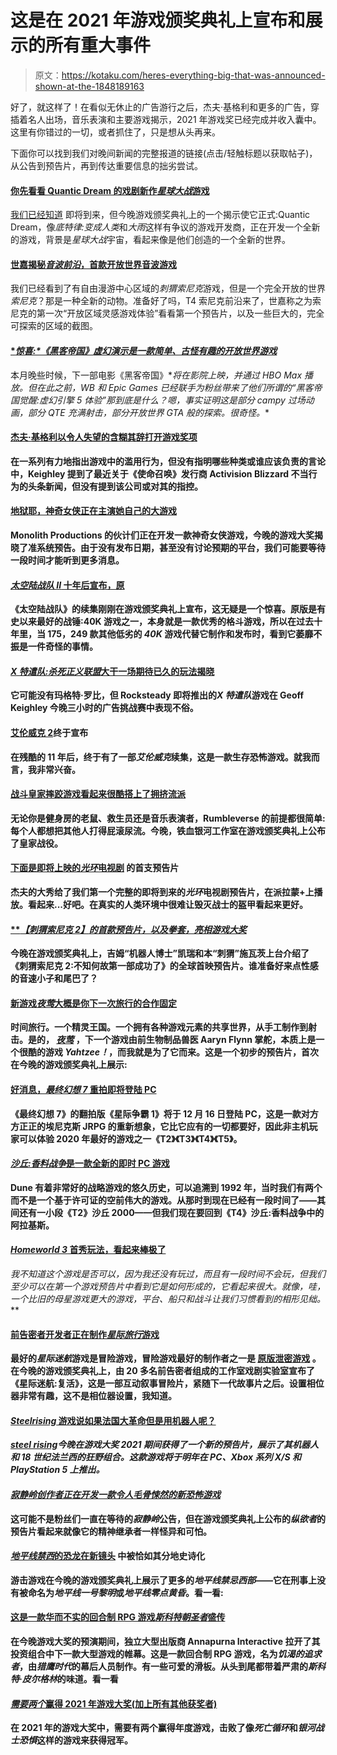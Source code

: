 # 这是在 2021 年游戏颁奖典礼上宣布和展示的所有重大事件

> 原文：<https://kotaku.com/heres-everything-big-that-was-announced-shown-at-the-1848189163>

好了，就这样了！在看似无休止的广告游行之后，杰夫·基格利和更多的广告，穿插着名人出场，音乐表演和主要游戏揭示，2021 年游戏奖已经完成并收入囊中。这里有你错过的一切，或者抓住了，只是想从头再来。



下面你可以找到我们对晚间新闻的完整报道的链接(点击/轻触标题以获取帖子)，从公告到预告片，再到传达重要信息的拙劣尝试。



#### [**你先看看 Quantic Dream 的戏剧新作*星球大战*游戏**](https://kotaku.com/your-first-look-at-quantic-dreams-dramatic-new-star-war-1848176894)

[我们已经知道](https://kotaku.com/what-we-ve-heard-about-a-quantic-dream-star-wars-game-1847708431) 即将到来，但今晚游戏颁奖典礼上的一个揭示使它正式:Quantic Dream，像*底特律:变成人类*和*大雨*这样有争议的游戏开发商，正在开发一个全新的游戏，背景是*星球大战*宇宙，看起来像是他们创造的一个全新的世界。





#### [**世嘉揭秘*音波前沿*，首款开放世界音波游戏**](https://kotaku.com/sega-reveals-sonic-frontiers-the-first-open-world-soni-1848188627)

我们已经看到了有自由漫游中心区域的*刺猬索尼克*游戏，但是一个完全开放的世界*索尼克*？那是一种全新的动物。准备好了吗，T4 索尼克前沿来了，世嘉称之为索尼克的第一次“开放区域灵感游戏体验”看看第一个预告片，以及一些巨大的，完全可探索的区域的截图。





#### [**惊喜:*《黑客帝国》*虚幻演示是一款简单、古怪有趣的开放世界游戏**](https://kotaku.com/surprise-the-matrix-unreal-demo-is-a-simple-weirdly-f-1848189794)

本月晚些时候，下一部电影《黑客帝国》*[](https://kotaku.com/i-m-sorry-to-say-laurence-fishburne-died-in-the-2005-ma-1844803953)*将在影院上映，并通过 HBO Max 播放。但在此之前，WB 和 Epic Games 已经联手为粉丝带来了他们所谓的“*黑客帝国觉醒:虚幻引擎 5 体验*”那到底是什么？嗯，事实证明这是部分 campy 过场动画，部分 QTE 充满射击，部分开放世界 *GTA* 般的探索。很奇怪。**





#### **[**杰夫·基格利以令人失望的含糊其辞打开游戏奖项**](https://kotaku.com/geoff-keighley-opens-game-awards-with-disappointing-vag-1848190235)**

**在一系列有力地指出游戏中的滥用行为，但没有指明哪些种类或谁应该负责的言论中，Keighley 提到了最近关于《使命召唤》发行商 Activision Blizzard 不当行为的头条新闻，但没有提到该公司或对其的指控。**





#### **[**地狱耶，神奇女侠正在主演她自己的大游戏**](https://kotaku.com/hell-yeah-wonder-woman-is-starring-in-her-own-big-game-1848190272)**

**Monolith Productions 的伙计们正在开发一款神奇女侠游戏，今晚的游戏大奖揭晓了准系统预告。由于没有发布日期，甚至没有讨论预期的平台，我们可能要等待一段时间才能听到更多消息。**





#### **[***太空陆战队 II* 十年后宣布，原**](https://kotaku.com/space-marine-ii-announced-ten-years-after-the-original-1848190699)**

**《太空陆战队》的续集刚刚在游戏颁奖典礼上宣布，这无疑是一个惊喜。原版是有史以来最好的战锤:40K 游戏之一，本身就是一款优秀的格斗游戏，所以在过去十年里，当 175，249 款其他低劣的 *40K* 游戏代替它制作和发布时，看到它萎靡不振是一件奇怪的事情。**





#### **[***X 特遣队:杀死正义联盟*大干一场期待已久的玩法揭晓**](https://kotaku.com/suicide-squad-kill-the-justice-league-gets-long-awaite-1848188806)**

**它可能没有玛格特·罗比，但 Rocksteady 即将推出的*X 特遣队*游戏在 Geoff Keighley 今晚三小时的广告挑战赛中表现不俗。**





#### **[艾伦威克 2](https://kotaku.com/a-decade-later-alan-wake-ii-finally-announced-1848190313)终于宣布**

**在残酷的 11 年后，终于有了一部*艾伦威克*续集，这是一款生存恐怖游戏。就我而言，我非常兴奋。**





#### **[**战斗皇家摔跤游戏看起来很酷搭上了拥挤流派**](https://kotaku.com/battle-royale-wrestling-game-looks-like-a-cool-take-on-1848190991)**

**无论你是健身房的老鼠、救生员还是音乐表演者，Rumbleverse 的前提都很简单:每个人都想把其他人打得屁滚尿流。今晚，铁血银河工作室在游戏颁奖典礼上公布了皇家战役。**





#### **[**下面是即将上映的*光环*电视剧**](https://kotaku.com/heres-the-first-trailer-for-the-upcoming-halo-tv-series-1848190927) 的首支预告片**

**杰夫的大秀给了我们第一个完整的即将到来的*光环*电视剧预告片，在派拉蒙+上播放。看起来...好吧。在真实的人类环境中很难让毁灭战士的盔甲看起来更好。**





#### **[***【刺猬索尼克 2】*的首款预告片，以及拳套，亮相游戏大奖**](https://kotaku.com/sonic-the-hedgehog-2s-first-trailer-and-knuckles-debu-1848179854)**

**今晚在游戏颁奖典礼上，吉姆“机器人博士”凯瑞和本“刺猬”施瓦茨上台介绍了《刺猬索尼克 2:不知何故第一部成功了》的全球首映预告片。谁准备好来点性感的音速小子和尾巴了？**





#### **[**新游戏*夜莺*大概是你下一次旅行的合作固定**](https://kotaku.com/new-game-nightingale-is-probably-your-next-time-traveli-1848190475)**

**时间旅行。一个精灵王国。一个拥有各种游戏元素的共享世界，从手工制作到射击。是的， [*夜莺*](https://www.playnightingale.com/) ，下一个游戏由前生物制品兽医 Aaryn Flynn 掌舵，本质上是一个很酷的游戏 *Yahtzee！*，而我就是为了它而来。这是一个初步的预告片，首次在今晚的游戏颁奖典礼上展示:**





#### **[**好消息，*最终幻想 7* 重拍即将登陆 PC**](https://kotaku.com/good-news-the-final-fantasy-7-remake-is-coming-to-pc-1848190538)**

**《最终幻想 7》的翻拍版《星际争霸 1》将于 12 月 16 日登陆 PC，这是一款对方方正正的埃尼克斯 JRPG 的重新想象，它比它应有的一切都要好，因此非主机玩家可以体验 2020 年最好的游戏之一《T2》《T3》《T4》《T5》。**





#### **[***沙丘:香料战争*是一款全新的即时 PC 游戏**](https://kotaku.com/dune-spice-wars-is-a-new-real-time-pc-game-1848191140)**

**Dune 有着非常好的战略游戏的悠久历史，可以追溯到 1992 年，当时我们有两个而不是一个基于许可证的空前伟大的游戏。从那时到现在已经有一段时间了——其间还有一小段《T2》沙丘 2000——但我们现在要回到《T4》沙丘:香料战争中的阿拉基斯。**





#### **[***Homeworld 3* 首秀玩法，看起来棒极了**](https://kotaku.com/homeworld-3-shows-first-gameplay-looks-great-1848191188)**

**我不知道这个游戏是否可以，因为我还没有玩过，而且有一段时间不会玩，但我们至少可以在第一个游戏预告片中看到它是如何形成的，它看起来很大*。就像，哇，一个比旧的*母星*游戏更大的*游戏，平台、船只和战斗让我们习惯看到的相形见绌。****





#### **[**前告密者开发者正在制作*星际旅行*游戏**](https://kotaku.com/ex-telltale-devs-are-making-a-star-trek-game-1848190850)**

**最好的*星际迷航*游戏是冒险游戏，冒险游戏最好的制作者之一是 [原版泄密游戏](https://en.wikipedia.org/wiki/Telltale_Games) 。在今晚的游戏颁奖典礼上，由 20 多名前告密者组成的工作室戏剧实验室宣布了《星际迷航:复活》，这是一部互动叙事冒险片，紧随下一代故事片之后。设置相位器非常有趣，这不是相位器设置，我知道。**





#### **[***Steelrising* 游戏说如果法国大革命但是用机器人呢？**](https://kotaku.com/steelrising-game-says-what-if-the-french-revolution-but-1848190792)**

**[*steel rising*](https://store.steampowered.com/app/1283400/Steelrising/)*今晚在游戏大奖 2021 期间获得了一个新的预告片，展示了其机器人和 18 世纪法兰西的狂野组合。这款游戏将于明年在 PC、Xbox 系列 X/S 和 PlayStation 5 上推出。***





#### ***[***寂静岭*创作者正在开发一款令人毛骨悚然的新恐怖游戏**](https://kotaku.com/silent-hill-creator-is-working-on-a-spooky-new-horror-g-1847950249)***

**这可能不是粉丝们一直在等待的*寂静岭*公告，但在游戏颁奖典礼上公布的*纵欲者*的预告片看起来就像它的精神继承者一样怪异和可怕。**





#### **[***地平线禁西*的恐龙在新镜头**](https://kotaku.com/horizon-forbidden-wests-dinosaurs-are-suitably-epic-in-1847636602) 中被恰如其分地史诗化**

**游击游戏在今晚的游戏颁奖典礼上展示了更多的*地平线禁忌西部*——它在刑事上没有被命名为*地平线一号黎明*或*地平线零点黄昏*。看一看:**





#### **[**这是一款华而不实的回合制 RPG 游戏*斯科特朝圣者*盛传**](https://kotaku.com/its-a-flashy-turn-based-rpg-with-scott-pilgrim-vibes-1848187935)**

**在今晚游戏大奖的预演期间，独立大型出版商 Annapurna Interactive 拉开了其投资组合中下一款大型游戏的帷幕。这是一款回合制 RPG 游戏，名为*饥渴的追求者*，由*猎鹰时代*的幕后人员制作。有一些可爱的滑板。从头到尾都带着严肃的*斯科特·皮尔格林*的味道。看一看**





#### **[***需要两个*赢得 2021 年游戏大奖(加上所有其他获奖者)**](https://kotaku.com/it-takes-two-wins-game-of-the-year-at-the-2021-game-awa-1848067354)**

**在 2021 年的游戏大奖中，需要有两个赢得年度游戏，击败了像*死亡循环*和*银河战士恐惧*这样的游戏来获得冠军。**

